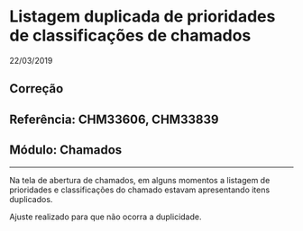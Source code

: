 # Listagem duplicada de prioridades de classificações de chamados
22/03/2019
## Correção
## Referência: CHM33606, CHM33839
## Módulo: Chamados
***

Na tela de abertura de chamados, em alguns momentos a listagem de prioridades e classificações do chamado estavam apresentando itens duplicados.

Ajuste realizado para que não ocorra a duplicidade.